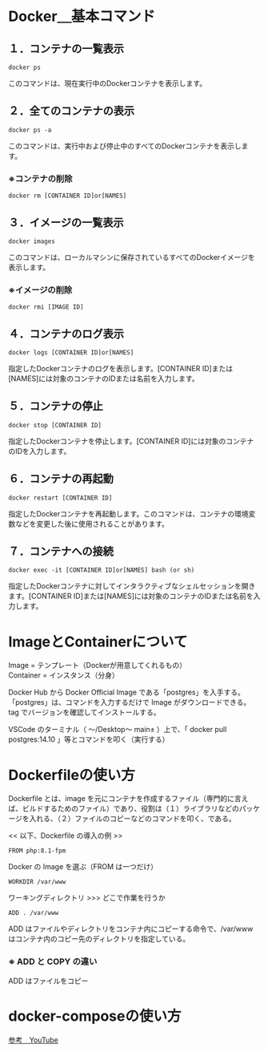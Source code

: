 # Docker＿基本コマンド

## １．コンテナの一覧表示
```
docker ps
```
このコマンドは、現在実行中のDockerコンテナを表示します。

## ２．全てのコンテナの表示
```
docker ps -a
```
このコマンドは、実行中および停止中のすべてのDockerコンテナを表示します。

### ※コンテナの削除
```
docker rm [CONTAINER ID]or[NAMES]
```
## ３．イメージの一覧表示
```
docker images
```
このコマンドは、ローカルマシンに保存されているすべてのDockerイメージを表示します。

### ※イメージの削除
```
docker rmi [IMAGE ID]
```
## ４．コンテナのログ表示
```
docker logs [CONTAINER ID]or[NAMES]
```
指定したDockerコンテナのログを表示します。[CONTAINER ID]または[NAMES]には対象のコンテナのIDまたは名前を入力します。

## ５．コンテナの停止
```
docker stop [CONTAINER ID]
```
指定したDockerコンテナを停止します。[CONTAINER ID]には対象のコンテナのIDを入力します。

## ６．コンテナの再起動
```
docker restart [CONTAINER ID]
```
指定したDockerコンテナを再起動します。このコマンドは、コンテナの環境変数などを変更した後に使用されることがあります。

## ７．コンテナへの接続
```
docker exec -it [CONTAINER ID]or[NAMES] bash (or sh)
```
指定したDockerコンテナに対してインタラクティブなシェルセッションを開きます。[CONTAINER ID]または[NAMES]には対象のコンテナのIDまたは名前を入力します。

# ImageとContainerについて
Image = テンプレート（Dockerが用意してくれるもの）  
Container = インスタンス（分身）

Docker Hub から Docker Official Image である「postgres」を入手する。  
「postgres」は、コマンドを入力するだけで Image がダウンロードできる。  
tag でバージョンを確認してインストールする。

VSCode のターミナル（ ～/Desktop～ main± ）上で、「 docker pull postgres:14.10 」等とコマンドを叩く（実行する）

# Dockerfileの使い方
Dockerfile とは、image を元にコンテナを作成するファイル（専門的に言えば、ビルドするためのファイル）であり、役割は（１）ライブラリなどのパッケージを入れる、（２）ファイルのコピーなどのコマンドを叩く、である。  

<< 以下、Dockerfile の導入の例 >>
```
FROM php:8.1-fpm
```
Docker の Image を選ぶ（FROM は一つだけ）
```
WORKDIR /var/www
```
ワーキングディレクトリ >>> どこで作業を行うか
```
ADD . /var/www
```
ADD はファイルやディレクトリをコンテナ内にコピーする命令で、/var/www はコンテナ内のコピー先のディレクトリを指定している。

### ※ ADD と COPY の違い  
ADD はファイルをコピー


# docker-composeの使い方



[参考＿YouTube](https://www.youtube.com/watch?v=dbIdWVFWF5Q&list=PLQ0-GXIIQG6cSXEnv2ZoJ5LDxhAaoDv_e&index=11&ab_channel=%E3%83%97%E3%83%AD%E3%82%B0%E3%83%A9%E3%83%9F%E3%83%B3%E3%82%B0%E5%AD%A6%E7%BF%92%E3%82%B5%E3%83%9D%E3%83%BC%E3%82%BF%E3%83%BC%E3%82%82%E3%82%93%E3%81%97%E3%82%87%E3%83%BC%E3%80%90IT%E3%83%A9%E3%83%9C%E3%80%91)



